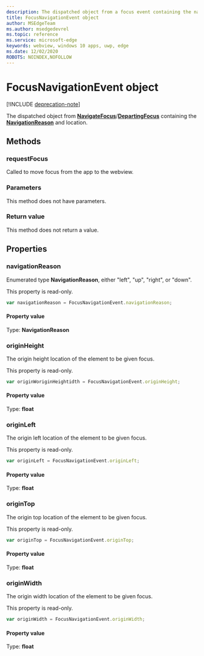 ```yaml
---
description: The dispatched object from a focus event containing the navigation reason and location
title: FocusNavigationEvent object
author: MSEdgeTeam
ms.author: msedgedevrel
ms.topic: reference
ms.service: microsoft-edge
keywords: webview, windows 10 apps, uwp, edge
ms.date: 12/02/2020
ROBOTS: NOINDEX,NOFOLLOW
---
```

# FocusNavigationEvent object  

[!INCLUDE [deprecation-note](../includes/deprecation-note.md)]  

The dispatched object from [**NavigateFocus**](../webview/index.md#navigatefocus)/[**DepartingFocus**](../webview/index.md#departingfocus) containing the [**NavigationReason**](#navigationreason) and location.  

## Methods  

### requestFocus  

Called to move focus from the app to the webview.  

### Parameters  

This method does not have parameters.  

### Return value  

This method does not return a value.  

## Properties  

### navigationReason  

Enumerated type **NavigationReason**, either "left", "up", "right", or "down".  

This property is read-only.  

```javascript
var navigationReason = FocusNavigationEvent.navigationReason;
```  

#### Property value  

Type: **NavigationReason**  

### originHeight  

The origin height location of the element to be given focus.  

This property is read-only.  

```javascript
var originWoriginHeightidth = FocusNavigationEvent.originHeight;
```  

#### Property value  

Type: **float**  

### originLeft  

The origin left location of the element to be given focus.  

This property is read-only.  

```javascript
var originLeft = FocusNavigationEvent.originLeft;
```  

#### Property value  

Type: **float**  

### originTop  

The origin top location of the element to be given focus.  

This property is read-only.  

```javascript
var originTop = FocusNavigationEvent.originTop;
```  

#### Property value  

Type: **float**  

### originWidth  

The origin width location of the element to be given focus.  

This property is read-only.  

```javascript
var originWidth = FocusNavigationEvent.originWidth;
```  

#### Property value  

Type: **float**  
